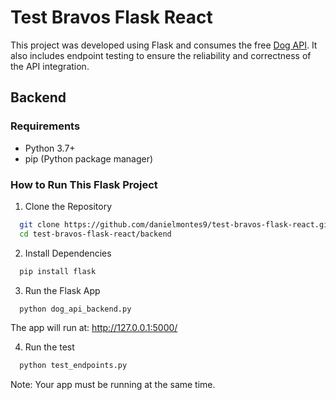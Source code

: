 # Test Bravos Flask React

This project was developed using Flask and consumes the free [Dog API](https://dogapi.dog/docs/api-v2). It also includes endpoint testing to ensure the reliability and correctness of the API integration.

## Backend

### Requirements
- Python 3.7+
- pip (Python package manager)


### How to Run This Flask Project
1. Clone the Repository
```bash
  git clone https://github.com/danielmontes9/test-bravos-flask-react.git
  cd test-bravos-flask-react/backend
```

2. Install Dependencies
```bash
  pip install flask
```

3. Run the Flask App
```bash
  python dog_api_backend.py
```
The app will run at: http://127.0.0.1:5000/

4. Run the test
```bash
  python test_endpoints.py
```
Note: Your app must be running at the same time.